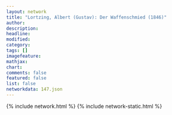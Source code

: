 ```yaml
---
layout: network
title: "Lortzing, Albert (Gustav): Der Waffenschmied (1846)"
author:
description:
headline:
modified:
category:
tags: []
imagefeature: 
mathjax: 
chart: 
comments: false
featured: false
list: false
networkdata: 147.json
---
```

{% include network.html %}
{% include network-static.html %}
